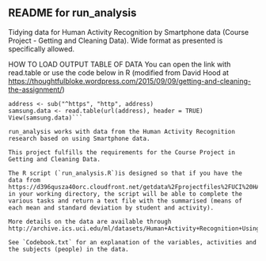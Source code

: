 ## README for run_analysis

Tidying data for Human Activity Recognition by Smartphone data (Course Project - Getting and Cleaning Data). Wide format as presented is specifically allowed.

HOW TO LOAD OUTPUT TABLE OF DATA
You can open the link with read.table or use the code below in R (modified from David Hood at https://thoughtfulbloke.wordpress.com/2015/09/09/getting-and-cleaning-the-assignment/) 

```address <- "https://s3.amazonaws.com/coursera-uploads/user-6805cb25b9904c7602acaf9f/975117/asst-3/70dfa760729411e59aa10b716cda831a.txt"
address <- sub("^https", "http", address)
samsung.data <- read.table(url(address), header = TRUE)
View(samsung.data)```  

run_analysis works with data from the Human Activity Recognition research based on using Smartphone data.

This project fulfills the requirements for the Course Project in Getting and Cleaning Data.

The R script (`run_analysis.R`)is designed so that if you have the data from https://d396qusza40orc.cloudfront.net/getdata%2Fprojectfiles%2FUCI%20HAR%20Dataset.zip in your working directory, the script will be able to complete the various tasks and return a text file with the summarised (means of each mean and standard deviation by student and activity).

More details on the data are available through http://archive.ics.uci.edu/ml/datasets/Human+Activity+Recognition+Using+Smartphones.

See `Codebook.txt` for an explanation of the variables, activities and the subjects (people) in the data.